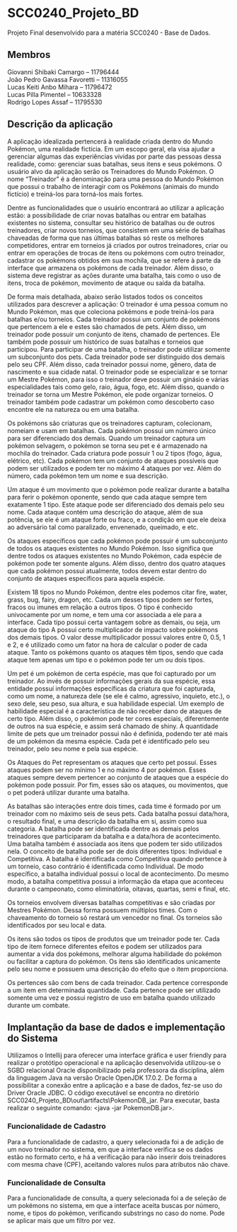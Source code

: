 # SCC0240_Projeto_BD
Projeto Final desenvolvido para a matéria SCC0240 - Base de Dados.

## Membros

Giovanni Shibaki Camargo – 11796444\
João Pedro Gavassa Favoretti – 11316055\
Lucas Keiti Anbo Mihara – 11796472\
Lucas Pilla Pimentel – 10633328\
Rodrigo Lopes Assaf – 11795530

## Descrição da aplicação
A aplicação idealizada pertencerá à realidade criada dentro do Mundo Pokémon, uma realidade fictícia. Em um escopo geral, ela visa ajudar a gerenciar algumas das experiências vividas por parte das pessoas dessa realidade, como: gerenciar suas batalhas, seus itens e seus pokémons. O usuário alvo da aplicação serão os Treinadores do Mundo Pokémon. O nome “Treinador” é a denominação para uma pessoa do Mundo Pokémon que possui o trabalho de interagir com os Pokémons (animais do mundo fictício) e treiná-los para torná-los mais fortes.
  
Dentre as funcionalidades que o usuário encontrará ao utilizar a aplicação estão: a possibilidade de criar novas batalhas ou entrar em batalhas existentes no sistema, consultar seu histórico de batalhas ou de outros treinadores, criar novos torneios, que consistem em uma série de batalhas chaveadas de forma que nas últimas batalhas só reste os melhores competidores, entrar em torneios já criados por outros treinadores, criar ou entrar em operações de trocas de itens ou pokémons com outro treinador, cadastrar os pokémons obtidos em sua mochila, que se refere à parte da interface que armazena os pokémons de cada treinador. Além disso, o sistema  deve registrar as ações durante uma batalha, tais como o uso de itens, troca de pokémon, movimento de ataque ou saída da batalha.
  
De forma mais detalhada, abaixo serão listados todos os conceitos utilizados para descrever a aplicação: O treinador é uma pessoa comum no Mundo Pokémon, mas que coleciona pokémons e pode treiná-los para batalhas e/ou torneios. Cada treinador possui um conjunto de pokémons que pertencem a ele e estes são chamados de pets. Além disso, um treinador pode possuir um conjunto de itens, chamado de pertences. Ele também pode possuir um histórico de suas batalhas e torneios que participou. Para participar de uma batalha, o treinador pode utilizar somente um subconjunto dos pets. Cada treinador pode ser distinguido dos demais pelo seu CPF. Além disso, cada treinador possui nome, gênero, data de nascimento e sua cidade natal. O treinador pode se especializar e se tornar um Mestre Pokémon, para isso o treinador deve possuir um ginásio e várias especialidades tais como gelo, raio, água, fogo, etc. Além disso, quando o treinador se torna um Mestre Pokémon, ele pode organizar torneios. O treinador também pode cadastrar um pokémon como descoberto caso encontre ele na natureza ou em uma batalha.
  
Os pokémons são criaturas que os treinadores capturam, colecionam, nomeiam e usam em batalhas. Cada pokémon possui um número único para ser diferenciado dos demais. Quando um treinador captura um pokémon selvagem, o pokémon se torna seu pet e é armazenado na mochila do treinador. Cada criatura pode possuir 1 ou 2 tipos (fogo, água, elétrico, etc). Cada pokémon tem um conjunto de ataques possíveis que podem ser utilizados e podem ter no máximo 4 ataques por vez. Além do número, cada pokémon tem um nome e sua descrição.
  
Um ataque é um movimento que o pokémon pode realizar durante a batalha para ferir o pokémon oponente, sendo que cada ataque sempre tem exatamente 1 tipo. Este ataque pode ser diferenciado dos demais pelo seu nome. Cada ataque contém uma descrição do ataque, além de sua potência, se ele é um ataque forte ou fraco, e a condição em que ele deixa ao adversário tal como paralizado, envenenado, queimado, e etc.

Os ataques específicos  que cada pokémon pode possuir é um subconjunto de todos os ataques existentes no Mundo Pokémon. Isso significa que dentre todos os ataques existentes no Mundo Pokémon, cada espécie de pokémon pode ter somente alguns. Além disso, dentro dos quatro ataques que cada pokémon possui atualmente, todos devem estar dentro do conjunto de ataques específicos para aquela espécie.

Existem 18 tipos no Mundo Pokémon, dentre eles podemos citar fire, water, grass, bug, fairy, dragon, etc. Cada um desses tipos podem ser fortes, fracos ou imunes em relação a outros tipos. O tipo é conhecido univocamente por um nome, e tem uma cor associada a ele para a interface. Cada tipo possui certa vantagem sobre as demais, ou seja, um ataque do tipo A possui certo multiplicador de impacto sobre pokémons dos demais tipos. O valor desse multiplicador possui valores entre 0, 0.5, 1 e 2, e é utilizado como um fator na hora de calcular o poder de cada ataque. Tanto os pokémons quanto os ataques têm tipos, sendo que cada ataque tem apenas um tipo e o pokémon pode ter um ou dois tipos. 

Um pet é um pokémon de certa espécie, mas que foi capturado por um treinador. Ao invés de possuir informações gerais da sua espécie, essa entidade possuí informações específicas da criatura que foi capturada, como um nome, a natureza dele (se ele é calmo, agressivo, inquieto, etc.), o sexo dele, seu peso, sua altura, e sua habilidade especial. Um exemplo de habilidade especial é a característica de não receber dano de ataques de certo tipo. Além disso, o pokémon pode ter cores especiais, diferentemente de outros na sua espécie, e assim será chamado de shiny. A quantidade limite de pets que um treinador possui não é definida, podendo ter até mais de um pokémon da mesma espécie. Cada pet é identificado pelo seu treinador, pelo seu nome e pela sua espécie.

Os Ataques do Pet representam os ataques que certo pet possui. Esses ataques podem ser no mínimo 1 e no máximo 4 por pokémon. Esses ataques sempre devem pertencer ao conjunto de ataques que a espécie do pokémon pode possuir. Por fim, esses são os ataques, ou movimentos, que o pet poderá utilizar durante uma batalha.

As batalhas são interações entre dois times, cada time é formado por um treinador com no máximo seis de seus pets. Cada batalha possui data/hora, o resultado final, e uma descrição da batalha em si, assim como sua categoria. A batalha pode ser identificada dentre as demais pelos treinadores que participaram da batalha e a data/hora de acontecimento. Uma batalha também é associada aos itens que podem ter sido utilizados nela. O conceito de batalha pode ser de dois diferentes tipos: Individual e Competitiva. A batalha é identificada como Competitiva quando pertence à um torneio, caso contrário é identificada como Individual. De modo específico, a batalha individual possui o local de acontecimento. Do mesmo modo, a batalha competitiva possui a informação da etapa que aconteceu durante o campeonato, como eliminatória, oitavas, quartas, semi e final, etc.

Os torneios envolvem diversas batalhas competitivas e são criadas por Mestres Pokémon. Dessa forma possuem múltiplos times. Com o chaveamento do torneio só restará um vencedor no final. Os torneios são identificados por seu local e data.

Os itens são todos os tipos de produtos que um treinador pode ter. Cada tipo de item fornece diferentes efeitos e podem ser utilizados para aumentar a vida dos pokémons, melhorar alguma habilidade do pokémon ou facilitar a captura do pokémon. Os itens são identificados unicamente pelo seu nome e possuem uma descrição do efeito que o item proporciona.

Os pertences são com bens de cada treinador. Cada pertence corresponde a um item em determinada quantidade. Cada pertence pode ser utilizado somente uma vez e possui registro de uso em batalha quando utilizado durante um combate.

## Implantação da base de dados e implementação do Sistema
Utilizamos o Intellij para oferecer uma interface gráfica e user friendly para realizar o protótipo operacional e na aplicação desenvolvida utilizou-se o SGBD relacional Oracle disponibilizado pela professora da disciplina, além da linguagem Java na versão Oracle OpenJDK 17.0.2. De forma a possibilitar a conexão entre a aplicação e a base de dados, fez-se uso do Driver Oracle JDBC. O código executável se encontra no diretório SCC0240_Projeto_BD\out\artifacts\PokemonDB_jar. Para executar, basta realizar o seguinte comando: <java -jar PokemonDB.jar>.

### Funcionalidade de Cadastro
Para a funcionalidade de cadastro, a query selecionada foi a de adição de um novo treinador no sistema, em que a interface verifica se os dados estão no formato certo, e há a verificação para não inserir dois treinadores com mesma chave (CPF), aceitando valores nulos para atributos não chave.

### Funcionalidade de Consulta
Para a funcionalidade de consulta, a query selecionada foi a de seleção de um pokémons no sistema, em que a interface aceita buscas por número, nome, e tipos do pokémon, verificando substrings no caso do nome. Pode se aplicar mais que um filtro por vez.
